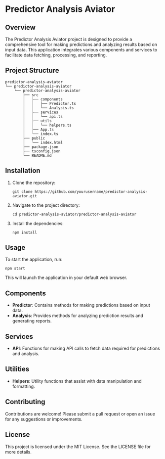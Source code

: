 # Predictor Analysis Aviator

## Overview
The Predictor Analysis Aviator project is designed to provide a comprehensive tool for making predictions and analyzing results based on input data. This application integrates various components and services to facilitate data fetching, processing, and reporting.

## Project Structure
```
predictor-analysis-aviator
└── predictor-analysis-aviator
    └── predictor-analysis-aviator
        ├── src
        │   ├── components
        │   │   ├── Predictor.ts
        │   │   └── Analysis.ts
        │   ├── services
        │   │   └── api.ts
        │   ├── utils
        │   │   └── helpers.ts
        │   ├── App.ts
        │   └── index.ts
        ├── public
        │   └── index.html
        ├── package.json
        ├── tsconfig.json
        └── README.md
```

## Installation
1. Clone the repository:
   ```
   git clone https://github.com/yourusername/predictor-analysis-aviator.git
   ```
2. Navigate to the project directory:
   ```
   cd predictor-analysis-aviator/predictor-analysis-aviator
   ```
3. Install the dependencies:
   ```
   npm install
   ```

## Usage
To start the application, run:
```
npm start
```
This will launch the application in your default web browser.

## Components
- **Predictor**: Contains methods for making predictions based on input data.
- **Analysis**: Provides methods for analyzing prediction results and generating reports.

## Services
- **API**: Functions for making API calls to fetch data required for predictions and analysis.

## Utilities
- **Helpers**: Utility functions that assist with data manipulation and formatting.

## Contributing
Contributions are welcome! Please submit a pull request or open an issue for any suggestions or improvements.

## License
This project is licensed under the MIT License. See the LICENSE file for more details.
